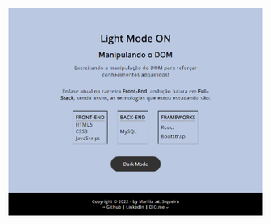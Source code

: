 ![gif-layout](https://github.com/MariliaMSiqueira/Basecamp-Javascript/blob/main/Manipula%C3%A7%C3%A3o-DOM/layout-gif.gif)

